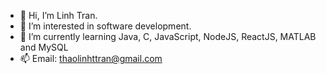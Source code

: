 - 👋 Hi, I’m Linh Tran.
- 👀 I’m interested in software development.
- 🌱 I’m currently learning Java, C, JavaScript, NodeJS, ReactJS, MATLAB and MySQL
- 📫 Email: thaolinhttran@gmail.com
